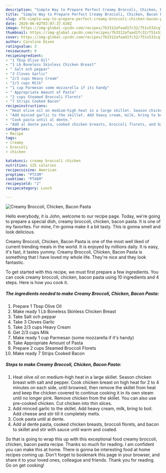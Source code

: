```yaml
---
description: "Simple Way to Prepare Perfect Creamy Broccoli, Chicken, Bacon Pasta"
title: "Simple Way to Prepare Perfect Creamy Broccoli, Chicken, Bacon Pasta"
slug: 476-simple-way-to-prepare-perfect-creamy-broccoli-chicken-bacon-pasta
date: 2020-06-02T03:07:37.630Z
image: https://img-global.cpcdn.com/recipes/7b3312afaad1fc32/751x532cq70/creamy-broccoli-chicken-bacon-pasta-recipe-main-photo.jpg
thumbnail: https://img-global.cpcdn.com/recipes/7b3312afaad1fc32/751x532cq70/creamy-broccoli-chicken-bacon-pasta-recipe-main-photo.jpg
cover: https://img-global.cpcdn.com/recipes/7b3312afaad1fc32/751x532cq70/creamy-broccoli-chicken-bacon-pasta-recipe-main-photo.jpg
author: Caroline Dixon
ratingvalue: 3
reviewcount: 9
recipeingredient:
- "1 Tbsp Olive Oil"
- "1 Lb Boneless Skinless Chicken Breast"
- " Salt och peppar"
- "3 Cloves Garlic"
- "2/3 cups Heavy Cream"
- "2/3 cups Milk"
- "1 cup Parmesan some mozzarella if its handy"
- " Appropriate Amount of Pasta"
- "2 cups Steamed Broccoli Florets"
- "7 Strips Cooked Bacon"
recipeinstructions:
- "Heat olive oil on medium-high heat in a large skillet. Season chicken breast with salt and pepper. Cook chicken breast on high heat for 2 to 4 minutes on each side, until browned, then remove the skillet from heat and keep the chicken covered to continue cooking it in its own steam until no longer pink. Remove chicken from the skillet. You can also use pre-cooked chicken. Cut chicken into thin slices."
- "Add minced garlic to the skillet. Add heavy cream, milk, bring to boil. Add cheese and stir till it completely melts."
- "Cook pasta until al dente."
- "Add al dente pasta, cooked chicken breasts, broccoli florets, and bacon to skillet and stir with sauce until warm and coated."
categories:
- Recipe
tags:
- creamy
- broccoli
- chicken

katakunci: creamy broccoli chicken 
nutrition: 125 calories
recipecuisine: American
preptime: "PT23M"
cooktime: "PT46M"
recipeyield: "2"
recipecategory: Lunch

---
```



![Creamy Broccoli, Chicken, Bacon Pasta](https://img-global.cpcdn.com/recipes/7b3312afaad1fc32/751x532cq70/creamy-broccoli-chicken-bacon-pasta-recipe-main-photo.jpg)

Hello everybody, it is John, welcome to our recipe page. Today, we're going to prepare a special dish, creamy broccoli, chicken, bacon pasta. It is one of my favorites. For mine, I'm gonna make it a bit tasty. This is gonna smell and look delicious.

Creamy Broccoli, Chicken, Bacon Pasta is one of the most well liked of current trending meals in the world. It is enjoyed by millions daily. It is easy, it's fast, it tastes yummy. Creamy Broccoli, Chicken, Bacon Pasta is something that I have loved my whole life. They're nice and they look fantastic.




To get started with this recipe, we must first prepare a few ingredients. You can cook creamy broccoli, chicken, bacon pasta using 10 ingredients and 4 steps. Here is how you cook it.

<!--inarticleads1-->

##### The ingredients needed to make Creamy Broccoli, Chicken, Bacon Pasta:

1. Prepare 1 Tbsp Olive Oil
1. Make ready 1 Lb Boneless Skinless Chicken Breast
1. Take  Salt och peppar
1. Take 3 Cloves Garlic
1. Take 2/3 cups Heavy Cream
1. Get 2/3 cups Milk
1. Make ready 1 cup Parmesan (some mozzarella if it&#39;s handy)
1. Take  Appropriate Amount of Pasta
1. Prepare 2 cups Steamed Broccoli Florets
1. Make ready 7 Strips Cooked Bacon




<!--inarticleads2-->

##### Steps to make Creamy Broccoli, Chicken, Bacon Pasta:

1. Heat olive oil on medium-high heat in a large skillet. Season chicken breast with salt and pepper. Cook chicken breast on high heat for 2 to 4 minutes on each side, until browned, then remove the skillet from heat and keep the chicken covered to continue cooking it in its own steam until no longer pink. Remove chicken from the skillet. You can also use pre-cooked chicken. Cut chicken into thin slices.
1. Add minced garlic to the skillet. Add heavy cream, milk, bring to boil. Add cheese and stir till it completely melts.
1. Cook pasta until al dente.
1. Add al dente pasta, cooked chicken breasts, broccoli florets, and bacon to skillet and stir with sauce until warm and coated.




So that is going to wrap this up with this exceptional food creamy broccoli, chicken, bacon pasta recipe. Thanks so much for reading. I am confident you can make this at home. There is gonna be interesting food at home recipes coming up. Don't forget to bookmark this page in your browser, and share it to your loved ones, colleague and friends. Thank you for reading. Go on get cooking!
